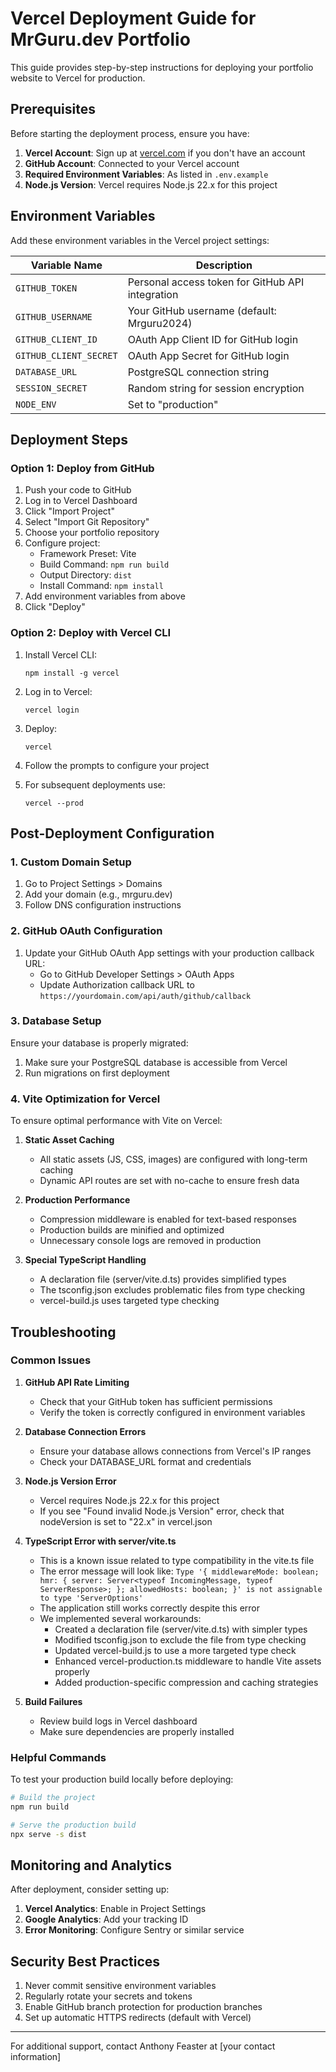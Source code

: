 # Vercel Deployment Guide for MrGuru.dev Portfolio

This guide provides step-by-step instructions for deploying your portfolio website to Vercel for production.

## Prerequisites

Before starting the deployment process, ensure you have:

1. **Vercel Account**: Sign up at [vercel.com](https://vercel.com) if you don't have an account
2. **GitHub Account**: Connected to your Vercel account
3. **Required Environment Variables**: As listed in `.env.example`
4. **Node.js Version**: Vercel requires Node.js 22.x for this project

## Environment Variables

Add these environment variables in the Vercel project settings:

| Variable Name | Description |
|---------------|-------------|
| `GITHUB_TOKEN` | Personal access token for GitHub API integration |
| `GITHUB_USERNAME` | Your GitHub username (default: Mrguru2024) |
| `GITHUB_CLIENT_ID` | OAuth App Client ID for GitHub login |
| `GITHUB_CLIENT_SECRET` | OAuth App Secret for GitHub login |
| `DATABASE_URL` | PostgreSQL connection string |
| `SESSION_SECRET` | Random string for session encryption |
| `NODE_ENV` | Set to "production" |

## Deployment Steps

### Option 1: Deploy from GitHub

1. Push your code to GitHub
2. Log in to Vercel Dashboard
3. Click "Import Project"
4. Select "Import Git Repository"
5. Choose your portfolio repository
6. Configure project:
   - Framework Preset: Vite
   - Build Command: `npm run build`
   - Output Directory: `dist`
   - Install Command: `npm install`
7. Add environment variables from above
8. Click "Deploy"

### Option 2: Deploy with Vercel CLI

1. Install Vercel CLI:
   ```
   npm install -g vercel
   ```

2. Log in to Vercel:
   ```
   vercel login
   ```

3. Deploy:
   ```
   vercel
   ```

4. Follow the prompts to configure your project
5. For subsequent deployments use:
   ```
   vercel --prod
   ```

## Post-Deployment Configuration

### 1. Custom Domain Setup

1. Go to Project Settings > Domains
2. Add your domain (e.g., mrguru.dev)
3. Follow DNS configuration instructions

### 2. GitHub OAuth Configuration

1. Update your GitHub OAuth App settings with your production callback URL:
   - Go to GitHub Developer Settings > OAuth Apps
   - Update Authorization callback URL to `https://yourdomain.com/api/auth/github/callback`

### 3. Database Setup

Ensure your database is properly migrated:

1. Make sure your PostgreSQL database is accessible from Vercel
2. Run migrations on first deployment

### 4. Vite Optimization for Vercel

To ensure optimal performance with Vite on Vercel:

1. **Static Asset Caching**
   - All static assets (JS, CSS, images) are configured with long-term caching
   - Dynamic API routes are set with no-cache to ensure fresh data

2. **Production Performance**
   - Compression middleware is enabled for text-based responses
   - Production builds are minified and optimized
   - Unnecessary console logs are removed in production

3. **Special TypeScript Handling**
   - A declaration file (server/vite.d.ts) provides simplified types
   - The tsconfig.json excludes problematic files from type checking 
   - vercel-build.js uses targeted type checking

## Troubleshooting

### Common Issues

1. **GitHub API Rate Limiting**
   - Check that your GitHub token has sufficient permissions
   - Verify the token is correctly configured in environment variables

2. **Database Connection Errors**
   - Ensure your database allows connections from Vercel's IP ranges
   - Check your DATABASE_URL format and credentials

3. **Node.js Version Error**
   - Vercel requires Node.js 22.x for this project
   - If you see "Found invalid Node.js Version" error, check that nodeVersion is set to "22.x" in vercel.json

4. **TypeScript Error with server/vite.ts**
   - This is a known issue related to type compatibility in the vite.ts file
   - The error message will look like: `Type '{ middlewareMode: boolean; hmr: { server: Server<typeof IncomingMessage, typeof ServerResponse>; }; allowedHosts: boolean; }' is not assignable to type 'ServerOptions'`
   - The application still works correctly despite this error
   - We implemented several workarounds:
     - Created a declaration file (server/vite.d.ts) with simpler types
     - Modified tsconfig.json to exclude the file from type checking
     - Updated vercel-build.js to use a more targeted type check
     - Enhanced vercel-production.ts middleware to handle Vite assets properly
     - Added production-specific compression and caching strategies

4. **Build Failures**
   - Review build logs in Vercel dashboard
   - Make sure dependencies are properly installed

### Helpful Commands

To test your production build locally before deploying:

```bash
# Build the project
npm run build

# Serve the production build
npx serve -s dist
```

## Monitoring and Analytics

After deployment, consider setting up:

1. **Vercel Analytics**: Enable in Project Settings
2. **Google Analytics**: Add your tracking ID
3. **Error Monitoring**: Configure Sentry or similar service

## Security Best Practices

1. Never commit sensitive environment variables
2. Regularly rotate your secrets and tokens
3. Enable GitHub branch protection for production branches
4. Set up automatic HTTPS redirects (default with Vercel)

---

For additional support, contact Anthony Feaster at [your contact information]